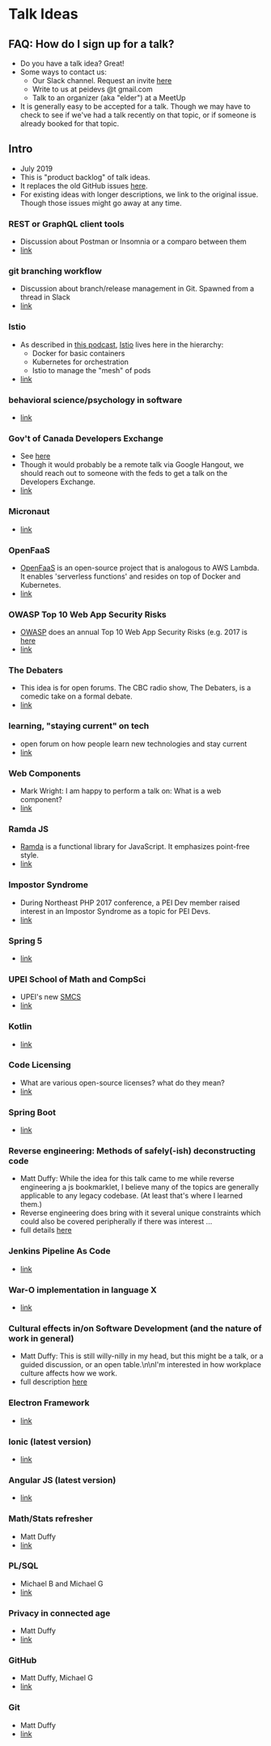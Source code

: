 # Talk Ideas

## FAQ: How do I sign up for a talk?

* Do you have a talk idea? Great!
* Some ways to contact us:
    * Our Slack channel. Request an invite [here](https://docs.google.com/forms/d/e/1FAIpQLScjMRLiiKXqeHCjCSAD37mFxJdH5fskiok-LUaIGtPUZ63glw/viewform) 
    * Write to us at peidevs @t gmail.com
    * Talk to an organizer (aka "elder") at a MeetUp
* It is generally easy to be accepted for a talk. Though we may have to check to see if we've had a talk recently on that topic, or if someone is already booked for that topic.

## Intro

* July 2019
* This is "product backlog" of talk ideas.
* It replaces the old GitHub issues [here](https://github.com/peidevs/Event_Resources/issues).
* For existing ideas with longer descriptions, we link to the original issue. Though those issues might go away at any time.

### REST or GraphQL client tools
* Discussion about Postman or Insomnia or a comparo between them
* [link](https://github.com/peidevs/Event_Resources/issues/91)

### git branching workflow
* Discussion about branch/release management in Git. Spawned from a thread in Slack
* [link](https://github.com/peidevs/Event_Resources/issues/90)

### Istio
* As described in [this podcast](https://changelog.com/podcast/311), [Istio](https://istio.io/) lives here in the hierarchy:
    * Docker for basic containers
    * Kubernetes for orchestration  
    * Istio to manage the "mesh" of pods
* [link](https://github.com/peidevs/Event_Resources/issues/86)

### behavioral science/psychology in software
* [link](https://github.com/peidevs/Event_Resources/issues/85)

### Gov't of Canada Developers Exchange
* See [here](https://gcdevexchange-carrefourproggc.org/en)
* Though it would probably be a remote talk via Google Hangout, we should reach out to someone with the feds to get a talk on the Developers Exchange. 
* [link](https://github.com/peidevs/Event_Resources/issues/84)

### Micronaut
* [link](https://github.com/peidevs/Event_Resources/issues/83)

### OpenFaaS
* [OpenFaaS](https://www.openfaas.com/) is an open-source project that is analogous to AWS Lambda. It enables 'serverless functions' and resides on top of Docker and Kubernetes. 
* [link](https://github.com/peidevs/Event_Resources/issues/82)

### OWASP Top 10 Web App Security Risks
* [OWASP](https://www.owasp.org/index.php/Main_Page) does an annual Top 10 Web App Security Risks (e.g. 2017 is [here](https://www.owasp.org/images/7/72/OWASP_Top_10-2017_%28en%29.pdf.pdf)
* [link](https://github.com/peidevs/Event_Resources/issues/81)

### The Debaters
* This idea is for open forums. The CBC radio show, The Debaters, is a comedic take on a formal debate.
* [link](https://github.com/peidevs/Event_Resources/issues/79)

### learning, "staying current" on tech
* open forum on how people learn new technologies and stay current
* [link](https://github.com/peidevs/Event_Resources/issues/78)

###  Web Components
* Mark Wright: I am happy to perform a talk on: What is a web component?
* [link](https://github.com/peidevs/Event_Resources/issues/72)

### Ramda JS
* [Ramda](http://ramdajs.com/) is a functional library for JavaScript. It emphasizes point-free style. 
* [link](https://github.com/peidevs/Event_Resources/issues/71)

### Impostor Syndrome
* During Northeast PHP 2017 conference, a PEI Dev member raised interest in an Impostor Syndrome as a topic for PEI Devs.
* [link](https://github.com/peidevs/Event_Resources/issues/69)

### Spring 5
* [link](https://github.com/peidevs/Event_Resources/issues/68)

### UPEI School of Math and CompSci
* UPEI's new [SMCS](http://www.upei.ca/programsandcourses/mathematical-and-computational-sciences)
* [link](https://github.com/peidevs/Event_Resources/issues/66)

### Kotlin
* [link](https://github.com/peidevs/Event_Resources/issues/64)

### Code Licensing
* What are various open-source licenses? what do they mean?
* [link](https://github.com/peidevs/Event_Resources/issues/54)

### Spring Boot
* [link](https://github.com/peidevs/Event_Resources/issues/53)

### Reverse engineering: Methods of safely(-ish) deconstructing code
* Matt Duffy: While the idea for this talk came to me while reverse engineering a js bookmarklet, I believe many of the topics are generally applicable to any legacy codebase. (At least that's where I learned them.)
* Reverse engineering does bring with it several unique constraints which could also be covered peripherally if there was interest ...
* full details [here](https://github.com/peidevs/Event_Resources/issues/50)

### Jenkins Pipeline As Code
* [link](https://github.com/peidevs/Event_Resources/issues/49)

### War-O implementation in language X
* [link](https://github.com/peidevs/Event_Resources/issues/48)

### Cultural effects in/on Software Development (and the nature of work in general)
* Matt Duffy: This is still willy-nilly in my head, but this might be a talk, or a guided discussion, or an open table.\n\nI'm interested in how workplace culture affects how we work.
* full description [here](https://github.com/peidevs/Event_Resources/issues/47)

### Electron Framework
* [link](https://github.com/peidevs/Event_Resources/issues/46)

### Ionic (latest version)
* [link](https://github.com/peidevs/Event_Resources/issues/44)

### Angular JS (latest version)
* [link](https://github.com/peidevs/Event_Resources/issues/43)

### Math/Stats refresher
* Matt Duffy
* [link](https://github.com/peidevs/Event_Resources/issues/42)

### PL/SQL
* Michael B and Michael G
* [link](https://github.com/peidevs/Event_Resources/issues/33)

### Privacy in connected age
* Matt Duffy
* [link](https://github.com/peidevs/Event_Resources/issues/30) 

### GitHub
* Matt Duffy, Michael G
* [link](https://github.com/peidevs/Event_Resources/issues/21)

### Git
* Matt Duffy
* [link](https://github.com/peidevs/Event_Resources/issues/20)

